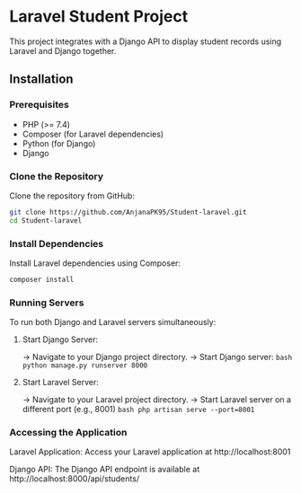 # Laravel Student Project

This project integrates with a Django API to display student records using Laravel and Django together.

## Installation

### Prerequisites

- PHP (>= 7.4)
- Composer (for Laravel dependencies)
- Python (for Django)
- Django

### Clone the Repository

Clone the repository from GitHub:

```bash
git clone https://github.com/AnjanaPK95/Student-laravel.git
cd Student-laravel
```
### Install Dependencies
Install Laravel dependencies using Composer:
```bash
composer install
```
### Running Servers
To run both Django and Laravel servers simultaneously:

1. Start Django Server:

    -> Navigate to your Django project directory.
    -> Start Django server:
           ```bash
           python manage.py runserver 8000
           ```
2. Start Laravel Server:

    -> Navigate to your Laravel project directory.
    -> Start Laravel server on a different port (e.g., 8001)
           ```bash
           php artisan serve --port=8001
           ```
### Accessing the Application

Laravel Application: Access your Laravel application at http://localhost:8001

Django API: The Django API endpoint is available at http://localhost:8000/api/students/

